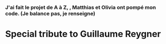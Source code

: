 ### J'ai fait le projet de A à Z, , Matthias et Olivia ont pompé mon code. (Je balance pas, je renseigne)
# Special tribute to Guillaume Reygner